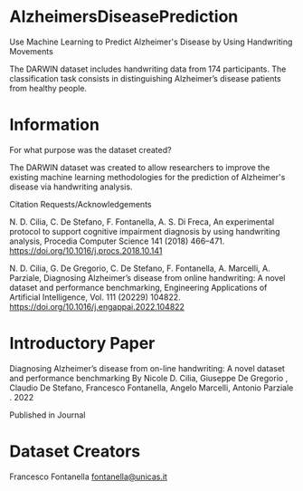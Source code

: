 # AlzheimersDiseasePrediction
Use Machine Learning to Predict Alzheimer's Disease by Using Handwriting Movements

The DARWIN dataset includes handwriting data from 174 participants. The classification task consists in distinguishing Alzheimer’s disease patients from healthy people.

# Information
For what purpose was the dataset created?

The DARWIN dataset was created to allow researchers to improve the existing machine learning methodologies for the prediction of Alzheimer's disease via handwriting analysis.

Citation Requests/Acknowledgements

N. D. Cilia, C. De Stefano, F. Fontanella, A. S. Di Freca, An experimental protocol to support cognitive impairment diagnosis by using handwriting analysis, Procedia Computer Science 141 (2018) 466–471. https://doi.org/10.1016/j.procs.2018.10.141

N. D. Cilia, G. De Gregorio, C. De Stefano, F. Fontanella, A. Marcelli, A. Parziale, Diagnosing Alzheimer’s disease from online handwriting: A novel dataset and performance benchmarking, Engineering Applications of Artificial Intelligence, Vol. 111 (20229) 104822. https://doi.org/10.1016/j.engappai.2022.104822


# Introductory Paper
Diagnosing Alzheimer’s disease from on-line handwriting: A novel dataset and performance benchmarking
By Nicole D. Cilia, Giuseppe De Gregorio , Claudio De Stefano, Francesco Fontanella, Angelo Marcelli, Antonio Parziale . 2022

Published in Journal

# Dataset Creators
Francesco Fontanella
fontanella@unicas.it
